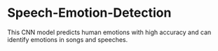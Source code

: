 # Speech-Emotion-Detection

This CNN model predicts human emotions with high accuracy and can identify emotions in songs and speeches. 
